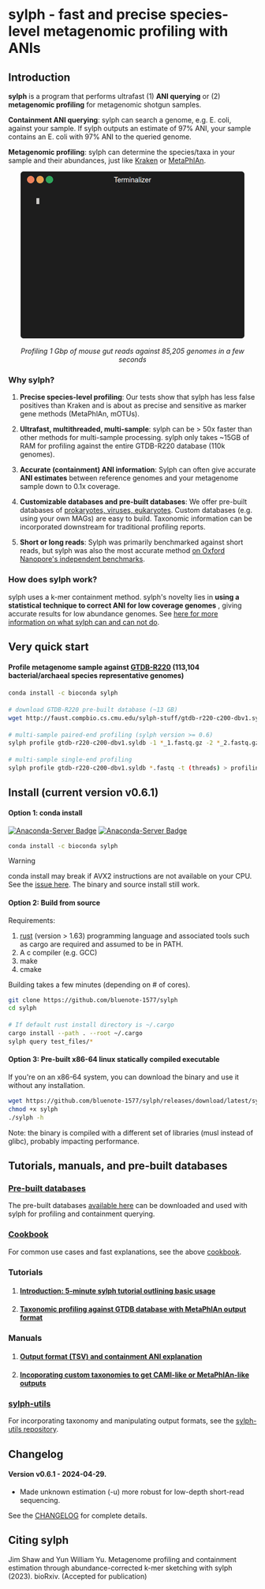 # sylph - fast and precise species-level metagenomic profiling with ANIs 

## Introduction

**sylph** is a program that performs ultrafast (1) **ANI querying** or (2) **metagenomic profiling** for metagenomic shotgun samples. 

**Containment ANI querying**: sylph can search a genome, e.g. E. coli, against your sample. If sylph outputs an estimate of 97% ANI, your sample contains an E. coli with 97% ANI to the queried genome.

**Metagenomic profiling**: sylph can determine the species/taxa in your sample and their abundances, just like [Kraken](https://ccb.jhu.edu/software/kraken/) or [MetaPhlAn](https://github.com/biobakery/MetaPhlAn).

<p align="center"><img src="assets/sylph.gif?raw=true"/></p>
<p align="center">
   <i>
   Profiling 1 Gbp of mouse gut reads against 85,205 genomes in a few seconds 
   </i>
</p>


### Why sylph?

1. **Precise species-level profiling**: Our tests show that sylph has less false positives than Kraken and is about as precise and sensitive as marker gene methods (MetaPhlAn, mOTUs). 

2. **Ultrafast, multithreaded, multi-sample**: sylph can be > 50x faster than other methods for multi-sample processing. sylph only takes ~15GB of RAM for profiling against the entire GTDB-R220 database (110k genomes).

3. **Accurate (containment) ANI information**: Sylph can often give accurate **ANI estimates** between reference genomes and your metagenome sample down to 0.1x coverage.

4. **Customizable databases and pre-built databases**: We offer pre-built databases of [prokaryotes, viruses, eukaryotes](https://github.com/bluenote-1577/sylph/wiki/Pre%E2%80%90built-databases). Custom databases (e.g. using your own MAGs) are easy to build.  Taxonomic information can be incorporated downstream for traditional profiling reports.

5. **Short or long reads**: Sylph was primarily benchmarked against short reads, but sylph was also the most accurate method [on Oxford Nanopore's independent benchmarks](https://nanoporetech.com/resource-centre/genomic-and-epigenomic-insights-into-microbial-biology-with-nanopore-metagenomic-and-isolate-sequencing).

### How does sylph work?

sylph uses a k-mer containment method. sylph's novelty lies in **using a statistical technique to correct ANI for low coverage genomes** , giving accurate results for low abundance genomes. See [here for more information on what sylph can and can not do](https://github.com/bluenote-1577/sylph/wiki/Introduction:-what-is-sylph-and-how-does-it-work%3F). 

## Very quick start

#### Profile metagenome sample against [GTDB-R220](https://gtdb.ecogenomic.org/) (113,104 bacterial/archaeal species representative genomes) 

```sh
conda install -c bioconda sylph

# download GTDB-R220 pre-built database (~13 GB)
wget http://faust.compbio.cs.cmu.edu/sylph-stuff/gtdb-r220-c200-dbv1.syldb

# multi-sample paired-end profiling (sylph version >= 0.6)
sylph profile gtdb-r220-c200-dbv1.syldb -1 *_1.fastq.gz -2 *_2.fastq.gz -t (threads) > profiling.tsv

# multi-sample single-end profiling
sylph profile gtdb-r220-c200-dbv1.syldb *.fastq -t (threads) > profiling.tsv
```

##  Install (current version v0.6.1)

#### Option 1: conda install 
[![Anaconda-Server Badge](https://anaconda.org/bioconda/sylph/badges/version.svg)](https://anaconda.org/bioconda/sylph)
[![Anaconda-Server Badge](https://anaconda.org/bioconda/sylph/badges/latest_release_date.svg)](https://anaconda.org/bioconda/sylph)

```sh
conda install -c bioconda sylph
```

> [!WARNING]
> conda install may break if AVX2 instructions are not available on your CPU. See the [issue here](https://github.com/bluenote-1577/sylph/issues/2). The binary and source install still work. 

#### Option 2: Build from source

Requirements:
1. [rust](https://www.rust-lang.org/tools/install) (version > 1.63) programming language and associated tools such as cargo are required and assumed to be in PATH.
2. A c compiler (e.g. GCC)
3. make
4. cmake

Building takes a few minutes (depending on # of cores).

```sh
git clone https://github.com/bluenote-1577/sylph
cd sylph

# If default rust install directory is ~/.cargo
cargo install --path . --root ~/.cargo
sylph query test_files/*
```
#### Option 3: Pre-built x86-64 linux statically compiled executable

If you're on an x86-64 system, you can download the binary and use it without any installation. 

```sh
wget https://github.com/bluenote-1577/sylph/releases/download/latest/sylph
chmod +x sylph
./sylph -h
```

Note: the binary is compiled with a different set of libraries (musl instead of glibc), probably impacting performance. 

## Tutorials, manuals, and pre-built databases

### [Pre-built databases](https://github.com/bluenote-1577/sylph/wiki/Pre%E2%80%90built-databases)

The pre-built databases [available here](https://github.com/bluenote-1577/sylph/wiki/Pre%E2%80%90built-databases) can be downloaded and used with sylph for profiling and containment querying. 

### [Cookbook](https://github.com/bluenote-1577/sylph/wiki/sylph-cookbook)

For common use cases and fast explanations, see the above [cookbook](https://github.com/bluenote-1577/sylph/wiki/sylph-cookbook).

### Tutorials
1. #### [Introduction: 5-minute sylph tutorial outlining basic usage](https://github.com/bluenote-1577/sylph/wiki/5%E2%80%90minute-sylph-tutorial)
2. #### [Taxonomic profiling against GTDB database with MetaPhlAn output format](https://github.com/bluenote-1577/sylph/wiki/Taxonomic-profiling-with-the-GTDB%E2%80%90R214-database)

### Manuals
1. #### [Output format (TSV) and containment ANI explanation](https://github.com/bluenote-1577/sylph/wiki/Output-format)
2. #### [Incoporating custom taxonomies to get CAMI-like or MetaPhlAn-like outputs](https://github.com/bluenote-1577/sylph/wiki/Integrating-taxonomic-information-with-sylph)

### [sylph-utils](https://github.com/bluenote-1577/sylph-utils) 

For incorporating taxonomy and manipulating output formats, see the [sylph-utils repository](https://github.com/bluenote-1577/sylph-utils).

## Changelog

#### Version v0.6.1 - 2024-04-29. 

* Made unknown estimation (-u) more robust for low-depth short-read sequencing. 

See the [CHANGELOG](https://github.com/bluenote-1577/sylph/blob/main/CHANGELOG.md) for complete details.

## Citing sylph

Jim Shaw and Yun William Yu. Metagenome profiling and containment estimation through abundance-corrected k-mer sketching with sylph (2023). bioRxiv. (Accepted for publication)

